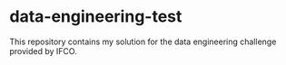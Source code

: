 # data-engineering-test
This repository contains my solution for the data engineering challenge provided by IFCO.
